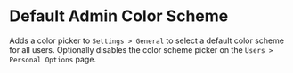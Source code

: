 Default Admin Color Scheme
==========================

Adds a color picker to `Settings > General` to select a default color scheme for all users.
Optionally disables the color scheme picker on the `Users > Personal Options` page.
